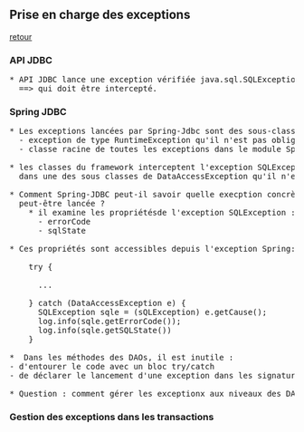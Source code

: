 ## Prise en charge des exceptions

[retour](./index-spring-jdbc.md)

### API JDBC

<pre>
* API JDBC lance une exception vérifiée java.sql.SQLException 
  ==> qui doit être intercepté.
</pre>

### Spring JDBC

<pre>
* Les exceptions lancées par Spring-Jdbc sont des sous-classes de DataAccessException : 
  - exception de type RuntimeException qu'il n'est pas obligatoire d'intercepter
  - classe racine de toutes les exceptions dans le module Spring

* les classes du framework interceptent l'exception SQLException à notre place et l'enveloppe
  dans une des sous classes de DataAccessException qu'il n'est pas obligatoire d'intercepter.
 
* Comment Spring-JDBC peut-il savoir quelle execption concrète peu de la hiérarchie DataAccessException
  peut-être lancée ?
    * il examine les propriétésde l'exception SQLException :
      - errorCode
      - sqlState   

* Ces propriétés sont accessibles depuis l'exception Spring:

    try {

      ...
      
    } catch (DataAccessException e) {
      SQLException sqle = (sQLException) e.getCause();
      log.info(sqle.getErrorCode());
      log.info(sqle.getSQLState())
    }

*  Dans les méthodes des DAOs, il est inutile :
- d'entourer le code avec un bloc try/catch
- de déclarer le lancement d'une exception dans les signatures

* Question : comment gérer les exceptionx aux niveaux des DAOs? Services?
</pre>

### Gestion des exceptions dans les transactions
